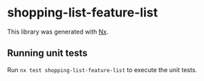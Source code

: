 # shopping-list-feature-list

This library was generated with [Nx](https://nx.dev).

## Running unit tests

Run `nx test shopping-list-feature-list` to execute the unit tests.
